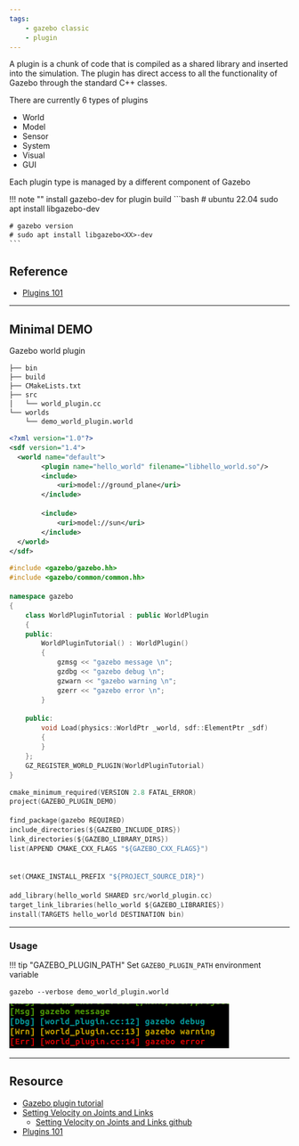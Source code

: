 ```yaml
---
tags:
    - gazebo classic
    - plugin
---
```

A plugin is a chunk of code that is compiled as a shared library and inserted into the simulation. The plugin has direct access to all the functionality of Gazebo through the standard C++ classes.

There are currently 6 types of plugins

- World
- Model
- Sensor
- System
- Visual
- GUI

Each plugin type is managed by a different component of Gazebo

!!! note ""
    install gazebo-dev for plugin build
    ```bash
    # ubuntu 22.04
    sudo apt install libgazebo-dev

    # gazebo version
    # sudo apt install libgazebo<XX>-dev
    ``` 

## Reference
- [Plugins 101](https://classic.gazebosim.org/tutorials?tut=plugins_hello_world)

---

## Minimal DEMO
Gazebo world plugin

```
├── bin
├── build
├── CMakeLists.txt
├── src
│   └── world_plugin.cc
└── worlds
    └── demo_world_plugin.world

```

```xml title="demo_world_plugin.world"
<?xml version="1.0"?>
<sdf version="1.4">
  <world name="default">
        <plugin name="hello_world" filename="libhello_world.so"/>
        <include>
            <uri>model://ground_plane</uri>
        </include>

        <include>
            <uri>model://sun</uri>
        </include>
  </world>
</sdf>
```

```cpp title="world_plugin.cc"
#include <gazebo/gazebo.hh>
#include <gazebo/common/common.hh>

namespace gazebo
{
    class WorldPluginTutorial : public WorldPlugin
    {
    public:
        WorldPluginTutorial() : WorldPlugin()
        {
            gzmsg << "gazebo message \n";
            gzdbg << "gazebo debug \n";
            gzwarn << "gazebo warning \n";
            gzerr << "gazebo error \n";
        }

    public:
        void Load(physics::WorldPtr _world, sdf::ElementPtr _sdf)
        {
        }
    };
    GZ_REGISTER_WORLD_PLUGIN(WorldPluginTutorial)
}
```

```c title="CMakeLists.txt
cmake_minimum_required(VERSION 2.8 FATAL_ERROR)
project(GAZEBO_PLUGIN_DEMO)

find_package(gazebo REQUIRED)
include_directories(${GAZEBO_INCLUDE_DIRS})
link_directories(${GAZEBO_LIBRARY_DIRS})
list(APPEND CMAKE_CXX_FLAGS "${GAZEBO_CXX_FLAGS}")


set(CMAKE_INSTALL_PREFIX "${PROJECT_SOURCE_DIR}")

add_library(hello_world SHARED src/world_plugin.cc)
target_link_libraries(hello_world ${GAZEBO_LIBRARIES})
install(TARGETS hello_world DESTINATION bin)
```

---

### Usage

!!! tip "GAZEBO_PLUGIN_PATH"
    Set `GAZEBO_PLUGIN_PATH` environment variable 

```
gazebo --verbose demo_world_plugin.world
```

![](images/gazebo_minimal_world_plugin_output.png)


---

## Resource
- [Gazebo plugin tutorial](https://sites.google.com/view/gazebo-plugin-tutorials/0-introduction?authuser=0)
- [Setting Velocity on Joints and Links](https://classic.gazebosim.org/tutorials?tut=set_velocity&cat=#SettingVelocityUsingPIDControllers)
    - [Setting Velocity on Joints and Links github](https://github.com/osrf/gazebo_tutorials/tree/master/set_velocity/examples/set_vel_plugin)
- [Plugins 101](https://classic.gazebosim.org/tutorials?tut=plugins_hello_world)
